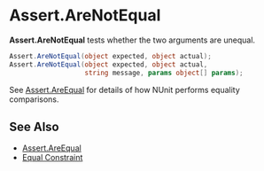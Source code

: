 # Assert.AreNotEqual

**Assert.AreNotEqual** tests whether the two arguments are unequal.

```csharp
Assert.AreNotEqual(object expected, object actual);
Assert.AreNotEqual(object expected, object actual,
                   string message, params object[] params);
```

See [Assert.AreEqual](Assert.AreEqual.md) for details of how NUnit performs equality comparisons.

## See Also

* [Assert.AreEqual](Assert.AreEqual.md)
* [Equal Constraint](xref:EqualConstraint)

